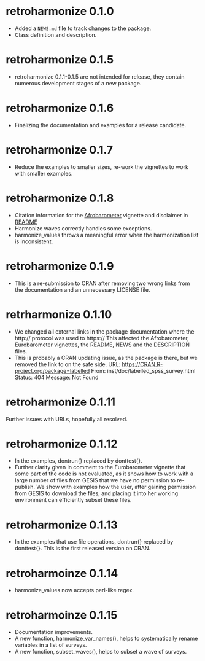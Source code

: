 # retroharmonize 0.1.0

* Added a `NEWS.md` file to track changes to the package.
* Class definition and description.

# retroharmonize 0.1.5
* retroharmonize 0.1.1-0.1.5 are not intended for release, they contain numerous development stages of a new package.

# retroharmonize 0.1.6
* Finalizing the documentation and examples for a release candidate.

# retroharmonize 0.1.7
* Reduce the examples to smaller sizes, re-work the vignettes to work with smaller examples.

# retroharmonize 0.1.8
* Citation information for the [Afrobarometer](https://retroharmonize.satellitereport.com/articles/afrobarometer.html) vignette and disclaimer in [README](https://retroharmonize.satellitereport.com/index.html)
* Harmonize waves correctly handles some exceptions.
* harmonize_values throws a meaningful error when the harmonization list is inconsistent.

# retroharmonize 0.1.9
* This is a re-submission to CRAN after removing two wrong links from the documentation and an unnecessary LICENSE file.

# retrharmonize 0.1.10
* We changed all external links in the package documentation where the http:// protocol was used to https://  This affected the Afrobarometer, Eurobarometer vignettes, the README, NEWS and the DESCRIPTION files.
* This is probably a CRAN updating issue, as the package is there, but we removed the link to on the safe side.
  URL: https://CRAN.R-project.org/package=labelled
    From: inst/doc/labelled_spss_survey.html
    Status: 404
    Message: Not Found
    
# retroharmonize 0.1.11
Further issues with URLs, hopefully all resolved.

# retroharmonize 0.1.12
* In the examples, dontrun{} replaced by donttest{}.  
* Further clarity given in comment to the Eurobarometer vignette that some part of the code is not evaluated, as it shows how to work with a large number of files from GESIS that we have no permission to re-publish.  We show with examples how the user, after gaining permission from GESIS to download the files, and placing it into her working environment can efficiently subset these files.

# retroharmonize 0.1.13
* In the examples that use file operations, dontrun{} replaced by donttest{}. This is the first released version on CRAN.

# retroharmoinze 0.1.14
* harmonize_values now accepts perl-like regex.

# retroharmoinze 0.1.15
* Documentation improvements.
* A new function, harmonize_var_names(), helps to systematically rename variables in a list of surveys.
* A new function, subset_waves(), helps to subset a wave of surveys.